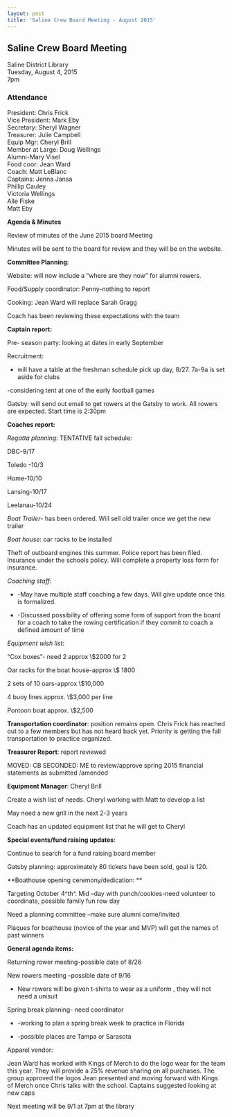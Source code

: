 ```yaml
---
layout: post  
title: 'Saline Crew Board Meeting - August 2015'
---
```


Saline Crew Board Meeting
-------------------------

Saline District Library  
Tuesday, August 4, 2015  
7pm

### Attendance

President: Chris Frick  
Vice President: Mark Eby  
Secretary: Sheryl Wagner  
Treasurer: Julie Campbell  
Equip Mgr: Cheryl Brill  
Member at Large: Doug Wellings  
Alumni-Mary Visel  
Food coor: Jean Ward  
Coach: Matt LeBlanc  
Captains: Jenna Jansa  
Phillip Cauley  
Victoria Wellings  
Alle Fiske  
Matt Eby

**Agenda & Minutes**

Review of minutes of the June 2015 board Meeting

Minutes will be sent to the board for review and they will be on the website.

**Committee Planning**:

Website: will now include a “where are they now” for alumni rowers.

Food/Supply coordinator: Penny-nothing to report

Cooking: Jean Ward will replace Sarah Gragg

Coach has been reviewing these expectations with the team

**Captain report:**

Pre- season party: looking at dates in early September

Recruitment:

-   will have a table at the freshman schedule pick up day, 8/27. 7a-9a is set
    aside for clubs

-considering tent at one of the early football games

Gatsby: will send out email to get rowers at the Gatsby to work. All rowers are
expected. Start time is 2:30pm

**Coaches report:**

*Regatta planning*: TENTATIVE fall schedule:

DBC-9/17

Toledo -10/3

Home-10/10

Lansing-10/17

Leelanau-10/24

*Boat Trailer*- has been ordered. Will sell old trailer once we get the new
trailer

*Boat house*: oar racks to be installed

Theft of outboard engines this summer. Police report has been filed. Insurance
under the schools policy. Will complete a property loss form for insurance.

*Coaching staff*:

-   -May have multiple staff coaching a few days. Will give update once this
    is formalized.

-   -Discussed possibility of offering some form of support from the board for a
    coach to take the rowing certification if they commit to coach a defined
    amount of time

*Equipment wish list*:

“Cox boxes”- need 2 approx \\$2000 for 2

Oar racks for the boat house-approx \\$ 1800

2 sets of 10 oars-approx \\$10,000

4 buoy lines approx. \\$3,000 per line

Pontoon boat approx. \\$2,500

**Transportation coordinator**: position remains open. Chris Frick has reached
out to a few members but has not heard back yet. Priority is getting the fall
transportation to practice organized.

**Treasurer Report**: report reviewed

MOVED: CB SECONDED: ME to review/approve spring 2015 financial statements as
submitted /amended

**Equipment Manager**: Cheryl Brill

Create a wish list of needs. Cheryl working with Matt to develop a list

May need a new grill in the next 2-3 years

Coach has an updated equipment list that he will get to Cheryl

**Special events/fund raising updates**:

Continue to search for a fund raising board member

Gatsby planning: approximately 80 tickets have been sold, goal is 120.

**Boathouse opening ceremony/dedication: **

Targeting October 4^th^. Mid –day with punch/cookies-need volunteer to
coordinate, possible family fun row day

Need a planning committee –make sure alumni come/invited

Plaques for boathouse (novice of the year and MVP) will get the names of past
winners

**General agenda items:**

Returning rower meeting-possible date of 8/26

New rowers meeting –possible date of 9/16

-   New rowers will be given t-shirts to wear as a uniform , they will not need
    a unisuit

Spring break planning- need coordinator

-   -working to plan a spring break week to practice in Florida

-   -possible places are Tampa or Sarasota

Apparel vendor:

Jean Ward has worked with Kings of Merch to do the logo wear for the team this
year. They will provide a 25% revenue sharing on all purchases. The group
approved the logos Jean presented and moving forward with Kings of Merch once
Chris talks with the school. Captains suggested looking at new caps

Next meeting will be 9/1 at 7pm at the library
